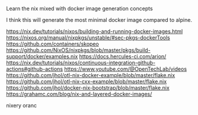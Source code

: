 Learn the nix mixed with docker image generation concepts

I think this will generate the most minimal docker image compared to alpine.

https://nix.dev/tutorials/nixos/building-and-running-docker-images.html
https://nixos.org/manual/nixpkgs/unstable/#sec-pkgs-dockerTools
https://github.com/containers/skopeo
https://github.com/NixOS/nixpkgs/blob/master/pkgs/build-support/docker/examples.nix
https://docs.hercules-ci.com/arion/
https://nix.dev/tutorials/nixos/continuous-integration-github-actions#github-actions
https://www.youtube.com/@OpenTechLab/videos
https://github.com/jhol/otl-nix-docker-example/blob/master/flake.nix
https://github.com/jhol/otl-nix-cxx-example/blob/master/flake.nix
https://github.com/jhol/docker-nix-bootstrap/blob/master/flake.nix
https://grahamc.com/blog/nix-and-layered-docker-images/

nixery
oranc
